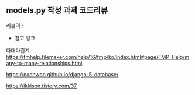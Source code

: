 ## models.py 작성 과제 코드리뷰

리뷰어 : 




- 참고 링크

다대다관계 : https://fmhelp.filemaker.com/help/16/fmp/ko/index.html#page/FMP_Help/many-to-many-relationships.html

https://nachwon.github.io/django-5-database/

https://ikkison.tistory.com/37

